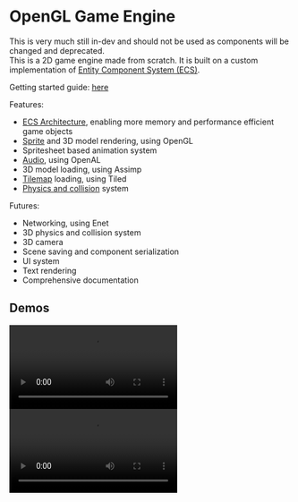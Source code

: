 # OpenGL Game Engine
This is very much still in-dev and should not be used as components will be changed and deprecated.<br>
This is a 2D game engine made from scratch. It is built on a custom implementation of [Entity Component System (ECS)](doc/ECS%20Technical%20Documentation.docx).

Getting started guide: [here](doc/Class%20References/Getting%20started.md)

Features:
- [ECS Architecture](doc/Class%20References/ECS%20Reference.md), enabling more memory and performance efficient game objects
- [Sprite](doc/Class%20References/Sprite%20Reference.md) and 3D model rendering, using OpenGL
- Spritesheet based animation system
- [Audio](doc/Class%20References/Audio%20Reference.md), using OpenAL
- 3D model loading, using Assimp
- [Tilemap](doc/Class%20References/Tiled%20Reference.md) loading, using Tiled
- [Physics and collision](doc/Class%20References/Physics%20Reference.md) system

Futures:
- Networking, using Enet
- 3D physics and collision system
- 3D camera
- Scene saving and component serialization
- UI system
- Text rendering
- Comprehensive documentation


## Demos
![](demo1.mp4)
![](demo2.mp4)
